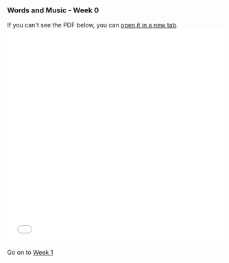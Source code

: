 ### Words and Music - Week 0

If you can't see the PDF below, you can <a href="words_and_music_0.pdf" target="_blank">open it in a new tab</a>.
<embed
	src="words_and_music_0.pdf"
	type="application/pdf"
	width="100%"
	height="500px"
/>

Go on to [Week 1](../wk1)
